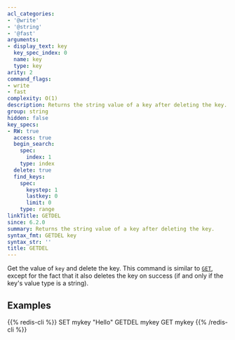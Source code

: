 ```yaml
---
acl_categories:
- '@write'
- '@string'
- '@fast'
arguments:
- display_text: key
  key_spec_index: 0
  name: key
  type: key
arity: 2
command_flags:
- write
- fast
complexity: O(1)
description: Returns the string value of a key after deleting the key.
group: string
hidden: false
key_specs:
- RW: true
  access: true
  begin_search:
    spec:
      index: 1
    type: index
  delete: true
  find_keys:
    spec:
      keystep: 1
      lastkey: 0
      limit: 0
    type: range
linkTitle: GETDEL
since: 6.2.0
summary: Returns the string value of a key after deleting the key.
syntax_fmt: GETDEL key
syntax_str: ''
title: GETDEL
---
```

Get the value of `key` and delete the key.
This command is similar to [`GET`](/commands/get), except for the fact that it also deletes the key on success (if and only if the key's value type is a string).

## Examples

{{% redis-cli %}}
SET mykey "Hello"
GETDEL mykey
GET mykey
{{% /redis-cli %}}

